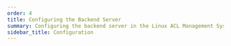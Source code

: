 ```yaml
---
order: 4
title: Configuring the Backend Server
summary: Configuring the backend server in the Linux ACL Management System 
sidebar_title: Configuration
---
```

